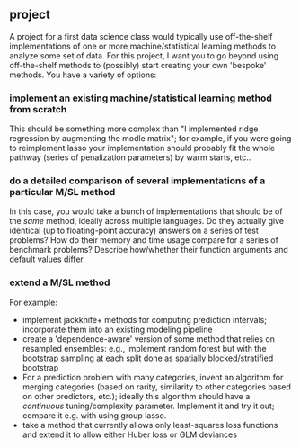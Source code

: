 ## project

A project for a first data science class would typically use off-the-shelf implementations of one or more machine/statistical learning methods to analyze some set of data. For this project, I want you to go beyond using off-the-shelf methods to (possibly) start creating your own 'bespoke' methods. You have a variety of options:

### implement an existing machine/statistical learning method from scratch

This should be something more complex than "I implemented ridge regression by augmenting the modle matrix"; for example, if you were going to reimplement lasso your implementation should probably fit the whole pathway (series of penalization parameters) by warm starts, etc..

### do a detailed comparison of several implementations of a particular M/SL method

In this case, you would take a bunch of implementations that should be of the *same* method, ideally across multiple languages. Do they actually give identical (up to floating-point accuracy) answers on a series of test problems? How do their memory and time usage compare for a series of benchmark problems? Describe how/whether their function arguments and default values differ.

### extend a M/SL method

For example:

* implement jackknife+ methods for computing prediction intervals; incorporate them into an existing modeling pipeline
* create a 'dependence-aware' version of some method that relies on resampled ensembles: e.g., implement random forest but with the bootstrap sampling at each split done as spatially blocked/stratified bootstrap
* For a prediction problem with many categories, invent an algorithm for merging categories (based on rarity, similarity to other categories based on other predictors, etc.); ideally this algorithm should have a *continuous* tuning/complexity parameter. Implement it and try it out; compare it e.g. with using group lasso.
* take a method that currently allows only least-squares loss functions and extend it to allow either Huber loss or GLM deviances
